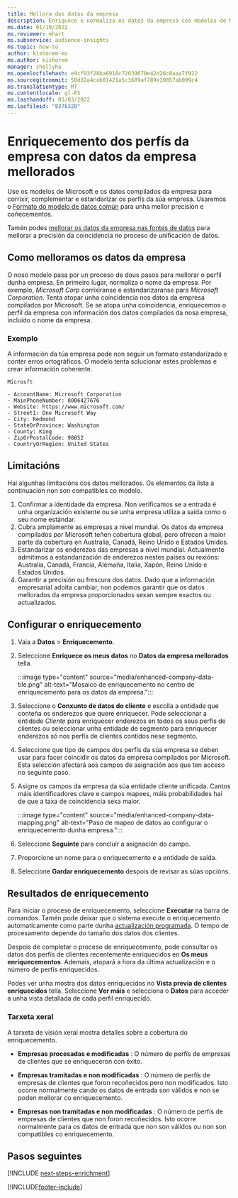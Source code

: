 ```yaml
---
title: Mellora dos datos da empresa
description: Enriquece e normaliza os datos da empresa cos modelos de Microsoft.
ms.date: 01/19/2022
ms.reviewer: mhart
ms.subservice: audience-insights
ms.topic: how-to
author: kishorem-ms
ms.author: kishorem
manager: shellyha
ms.openlocfilehash: e9cf93f28ba6918c72039670e42d26c8aaa7f922
ms.sourcegitcommit: 50d32a4cab01421a5c3689af789e20857ab009c4
ms.translationtype: MT
ms.contentlocale: gl-ES
ms.lasthandoff: 03/03/2022
ms.locfileid: "8376320"
---
```

# <a name="enrichment-of-company-profiles-with-enhanced-company-data"></a>Enriquecemento dos perfís da empresa con datos da empresa mellorados

Use os modelos de Microsoft e os datos compilados da empresa para corrixir, complementar e estandarizar os perfís da súa empresa. Usaremos o [Formato do modelo de datos común](/common-data-model/schema/core/applicationcommon/account) para unha mellor precisión e coñecementos.

Tamén podes [mellorar os datos da empresa nas fontes de datos](data-sources-enrichment.md) para mellorar a precisión da coincidencia no proceso de unificación de datos. 

## <a name="how-we-enhance-company-data"></a>Como melloramos os datos da empresa

O noso modelo pasa por un proceso de dous pasos para mellorar o perfil dunha empresa. En primeiro lugar, normaliza o nome da empresa. Por exemplo, *Microsoft Corp* corrixiranse e estandarizaranse para *Microsoft Corporation*. Tenta atopar unha coincidencia nos datos da empresa compilados por Microsoft. Se se atopa unha coincidencia, enriquecemos o perfil da empresa con información dos datos compilados da nosa empresa, incluído o nome da empresa.


### <a name="example"></a>Exemplo

A información da túa empresa pode non seguir un formato estandarizado e conter erros ortográficos. O modelo tenta solucionar estes problemas e crear información coherente.

```Input
Microsft
```

```Output
- AccountName: Microsoft Corporation
- MainPhoneNumber: 8006427676
- Website: https://www.microsoft.com/
- Street1: One Microsoft Way
- City: Redmond
- StateOrProvince: Washington
- County: King
- ZipOrPostalCode: 98052
- CountryOrRegion: United States
```

## <a name="limitations"></a>Limitacións

Hai algunhas limitacións cos datos mellorados. Os elementos da lista a continuación non son compatibles co modelo.

1.  Confirmar a identidade da empresa. Non verificamos se a entrada é unha organización existente ou se unha empresa utiliza a saída como o seu nome estándar.
2.  Cubra amplamente as empresas a nivel mundial. Os datos da empresa compilados por Microsoft teñen cobertura global, pero ofrecen a maior parte da cobertura en Australia, Canadá, Reino Unido e Estados Unidos.
3.  Estandarizar os enderezos das empresas a nivel mundial. Actualmente admitimos a estandarización de enderezos nestes países ou rexións: Australia, Canadá, Francia, Alemaña, Italia, Xapón, Reino Unido e Estados Unidos.
4.  Garantir a precisión ou frescura dos datos. Dado que a información empresarial adoita cambiar, non podemos garantir que os datos mellorados da empresa proporcionados sexan sempre exactos ou actualizados.

## <a name="configure-the-enrichment"></a>Configurar o enriquecemento

1. Vaia a **Datos** > **Enriquecemento**.

1. Seleccione **Enriquece os meus datos** no **Datos da empresa mellorados** tella.

   :::image type="content" source="media/enhanced-company-data-tile.png" alt-text="Mosaico de enriquecemento no centro de enriquecemento para os datos da empresa.":::

1. Seleccione o **Conxunto de datos do cliente** e escolla a entidade que conteña os enderezos que quere enriquecer. Pode seleccionar a entidade *Cliente* para enriquecer enderezos en todos os seus perfís de clientes ou seleccionar unha entidade de segmento para enriquecer enderezos só nos perfís de clientes contidos nese segmento.

1. Seleccione que tipo de campos dos perfís da súa empresa se deben usar para facer coincidir os datos da empresa compilados por Microsoft. Esta selección afectará aos campos de asignación aos que ten acceso no seguinte paso.

1.  Asigne os campos da empresa da súa entidade cliente unificada. Cantos máis identificadores clave e campos mapees, máis probabilidades hai de que a taxa de coincidencia sexa maior.

    :::image type="content" source="media/enhanced-company-data-mapping.png" alt-text="Paso de mapeo de datos ao configurar o enriquecemento dunha empresa.":::

1. Seleccione **Seguinte** para concluír a asignación do campo.

1. Proporcione un nome para o enriquecemento e a entidade de saída.

1. Seleccione **Gardar enriquecemento** despois de revisar as súas opcións.

## <a name="enrichment-results"></a>Resultados de enriquecemento

Para iniciar o proceso de enriquecemento, seleccione **Executar** na barra de comandos. Tamén pode deixar que o sistema execute o enriquecemento automaticamente como parte dunha [actualización programada](system.md#schedule-tab). O tempo de procesamento depende do tamaño dos datos dos clientes.

Despois de completar o proceso de enriquecemento, pode consultar os datos dos perfís de clientes recentemente enriquecidos en **Os meus enriquecementos**. Ademais, atopará a hora da última actualización e o número de perfís enriquecidos.

Podes ver unha mostra dos datos enriquecidos no **Vista previa de clientes enriquecidos** tella. Seleccione **Ver máis** e selecciona o **Datos** para acceder a unha vista detallada de cada perfil enriquecido.

### <a name="overview-card"></a>Tarxeta xeral

A tarxeta de visión xeral mostra detalles sobre a cobertura do enriquecemento. 

* **Empresas procesadas e modificadas** : O número de perfís de empresas de clientes que se enriqueceron con éxito.

* **Empresas tramitadas e non modificadas** : O número de perfís de empresas de clientes que foron recoñecidos pero non modificados. Isto ocorre normalmente cando os datos de entrada son válidos e non se poden mellorar co enriquecemento.

* **Empresas non tramitadas e non modificadas** : O número de perfís de empresas de clientes que non foron recoñecidos. Isto ocorre normalmente para os datos de entrada que non son válidos ou non son compatibles co enriquecemento.

## <a name="next-steps"></a>Pasos seguintes

[!INCLUDE [next-steps-enrichment](../includes/next-steps-enrichment.md)]

[!INCLUDE[footer-include](../includes/footer-banner.md)]
